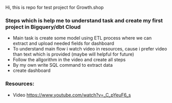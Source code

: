 Hi, this is repo for test project for Growth.shop

### Steps which is help me to understand task and create my first project in Bigquery/dbt Cloud 

- Main task is create some model using ETL process where we can extract and upload needed fields for dashboard
- To understand main flow i watch video in resources, cause i prefer video than text which is provided (maybe will helpful for future)
- Follow the allgorithm in the video and create all steps
- By my own write SQL command to extract data
- create dashboard

### Resources:
- Video https://www.youtube.com/watch?v=_C_pYeuF6_s
